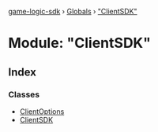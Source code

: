 [game-logic-sdk](../README.md) › [Globals](../globals.md) › ["ClientSDK"](_clientsdk_.md)

# Module: "ClientSDK"

## Index

### Classes

* [ClientOptions](../classes/_clientsdk_.clientoptions.md)
* [ClientSDK](../classes/_clientsdk_.clientsdk.md)

